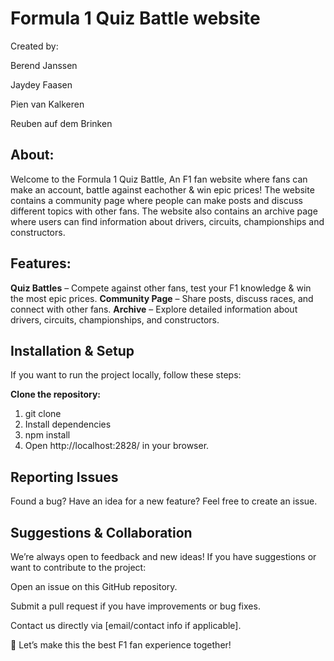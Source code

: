 # Formula 1 Quiz Battle website
Created by:

Berend Janssen

Jaydey Faasen

Pien van Kalkeren

Reuben auf dem Brinken

## About:
Welcome to the Formula 1 Quiz Battle, An F1 fan website where fans can make an account, battle against eachother & win epic prices! The website contains a community page where people can make posts and discuss different topics with other fans. The website also contains an archive page where users can find information about drivers, circuits, championships and constructors.


## Features:
**Quiz Battles** – Compete against other fans, test your F1 knowledge & win the most epic prices.
**Community Page** – Share posts, discuss races, and connect with other fans.
**Archive** – Explore detailed information about drivers, circuits, championships, and constructors.


## Installation & Setup
If you want to run the project locally, follow these steps:

**Clone the repository:**

1. git clone 
2. Install dependencies
3. npm install
4. Open http://localhost:2828/ in your browser.

## Reporting Issues
Found a bug? Have an idea for a new feature? Feel free to create an issue.


## Suggestions & Collaboration
We’re always open to feedback and new ideas! If you have suggestions or want to contribute to the project:

Open an issue on this GitHub repository.

Submit a pull request if you have improvements or bug fixes.

Contact us directly via [email/contact info if applicable].



🚀 Let’s make this the best F1 fan experience together!



